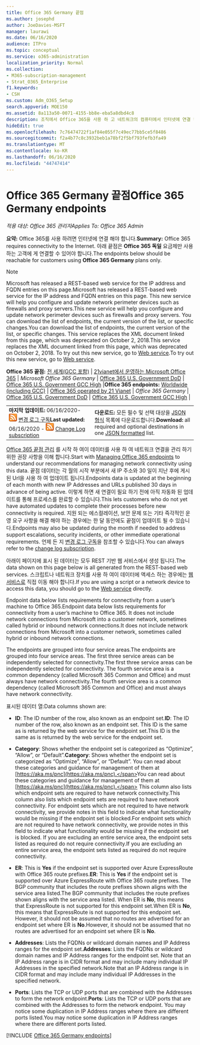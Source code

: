 ```yaml
---
title: Office 365 Germany 끝점
ms.author: josephd
author: JoeDavies-MSFT
manager: laurawi
ms.date: 06/16/2020
audience: ITPro
ms.topic: conceptual
ms.service: o365-administration
localization_priority: Normal
ms.collection:
- M365-subscription-management
- Strat_O365_Enterprise
f1.keywords:
- CSH
ms.custom: Adm_O365_Setup
search.appverid: MOE150
ms.assetid: 8a113a50-0071-4155-bb8e-eba5a8dbd4c8
description: 조직에서 Office 365을 사용 하 고 네트워크의 컴퓨터에서 인터넷에 연결 하지 못하도록 제한 하는 경우 아래에서 아웃 바운드 허용 목록에 포함 해야 하는 끝점 (Fqdn, 포트, Url 및 IPv4 및 IPv6 주소 범위)을 확인 하 여 컴퓨터에서 Office 365를 정상적으로 사용할 수 있는지 확인 합니다.
hideEdit: true
ms.openlocfilehash: 7c76474722f1af84e055f7c49ec77bb5ce5f8486
ms.sourcegitcommit: f2a4b77c8c3932beb1a78bf2f5bf793fefb3fa49
ms.translationtype: MT
ms.contentlocale: ko-KR
ms.lasthandoff: 06/16/2020
ms.locfileid: "44747414"
---
```

# <a name="office-365-germany-endpoints"></a><span data-ttu-id="dc591-103">Office 365 Germany 끝점</span><span class="sxs-lookup"><span data-stu-id="dc591-103">Office 365 Germany endpoints</span></span>

 <span data-ttu-id="dc591-104">*적용 대상: Office 365 관리자*</span><span class="sxs-lookup"><span data-stu-id="dc591-104">*Applies To: Office 365 Admin*</span></span>

<span data-ttu-id="dc591-105">**요약:** Office 365를 사용 하려면 인터넷에 연결 해야 합니다.</span><span class="sxs-lookup"><span data-stu-id="dc591-105">**Summary:** Office 365 requires connectivity to the Internet.</span></span> <span data-ttu-id="dc591-106">아래 끝점은 **Office 365 독일** 요금제만 사용 하는 고객에 게 연결할 수 있어야 합니다.</span><span class="sxs-lookup"><span data-stu-id="dc591-106">The endpoints below should be reachable for customers using **Office 365 Germany** plans only.</span></span>
  
> [!NOTE]
> <span data-ttu-id="dc591-107">Microsoft has released a REST-based web service for the IP address and FQDN entries on this page.</span><span class="sxs-lookup"><span data-stu-id="dc591-107">Microsoft has released a REST-based web service for the IP address and FQDN entries on this page.</span></span> <span data-ttu-id="dc591-108">This new service will help you configure and update network perimeter devices such as firewalls and proxy servers.</span><span class="sxs-lookup"><span data-stu-id="dc591-108">This new service will help you configure and update network perimeter devices such as firewalls and proxy servers.</span></span> <span data-ttu-id="dc591-109">You can download the list of endpoints, the current version of the list, or specific changes.</span><span class="sxs-lookup"><span data-stu-id="dc591-109">You can download the list of endpoints, the current version of the list, or specific changes.</span></span> <span data-ttu-id="dc591-110">This service replaces the XML document linked from this page, which was deprecated on October 2, 2018.</span><span class="sxs-lookup"><span data-stu-id="dc591-110">This service replaces the XML document linked from this page, which was deprecated on October 2, 2018.</span></span> <span data-ttu-id="dc591-111">To try out this new service, go to [Web service](office-365-ip-web-service.md).</span><span class="sxs-lookup"><span data-stu-id="dc591-111">To try out this new service, go to [Web service](office-365-ip-web-service.md).</span></span>
 
 <span data-ttu-id="dc591-112">**Office 365 끝점:** [전 세계(GCC 포함)](urls-and-ip-address-ranges.md)  | [21vianet에서 운영하는 Microsoft Office 365](urls-and-ip-address-ranges-21vianet.md)  | *Microsoft Office 365 Germany*  |  [Office 365 U.S. Government DoD](office-365-u-s-government-dod-endpoints.md) | [Office 365 U.S. Government GCC High](office-365-u-s-government-gcc-high-endpoints.md)  |</span><span class="sxs-lookup"><span data-stu-id="dc591-112">**Office 365 endpoints:** [Worldwide (including GCC)](urls-and-ip-address-ranges.md)  | [Office 365 operated by 21 Vianet](urls-and-ip-address-ranges-21vianet.md)  | *Office 365 Germany* | [Office 365 U.S. Government DoD](office-365-u-s-government-dod-endpoints.md) | [Office 365 U.S. Government GCC High](office-365-u-s-government-gcc-high-endpoints.md)  |</span></span>
  
|||
|:-----|:-----|
|<span data-ttu-id="dc591-113">**마지막 업데이트:** 06/16/2020- ![ RSS ](media/5dc6bb29-25db-4f44-9580-77c735492c4b.png) [변경 로그 구독](https://endpoints.office.com/version/Germany?allversions=true&format=rss&clientrequestid=b10c5ed1-bad1-445f-b386-b919946339a7)</span><span class="sxs-lookup"><span data-stu-id="dc591-113">**Last updated:** 06/16/2020 - ![RSS](media/5dc6bb29-25db-4f44-9580-77c735492c4b.png) [Change Log subscription](https://endpoints.office.com/version/Germany?allversions=true&format=rss&clientrequestid=b10c5ed1-bad1-445f-b386-b919946339a7)</span></span> |<span data-ttu-id="dc591-114">**다운로드:** 모든 필수 및 선택 대상을 [JSON 형식](https://endpoints.office.com/endpoints/Germany?clientrequestid=b10c5ed1-bad1-445f-b386-b919946339a7) 목록에 다운로드합니다.</span><span class="sxs-lookup"><span data-stu-id="dc591-114">**Download:** all required and optional destinations in one [JSON formatted](https://endpoints.office.com/endpoints/Germany?clientrequestid=b10c5ed1-bad1-445f-b386-b919946339a7) list.</span></span>  <br/> |

<span data-ttu-id="dc591-115">[Office 365 끝점 관리](managing-office-365-endpoints.md) 를 시작 하 여이 데이터를 사용 하 여 네트워크 연결을 관리 하기 위한 권장 사항을 이해 합니다.</span><span class="sxs-lookup"><span data-stu-id="dc591-115">Start with [Managing Office 365 endpoints](managing-office-365-endpoints.md) to understand our recommendations for managing network connectivity using this data.</span></span> <span data-ttu-id="dc591-116">끝점 데이터는 각 월의 시작 부분에서 새 IP 주소와 30 일이 지난 후에 게시 된 Url을 사용 하 여 업데이트 됩니다.</span><span class="sxs-lookup"><span data-stu-id="dc591-116">Endpoints data is updated at the beginning of each month with new IP Addresses and URLs published 30 days in advance of being active.</span></span> <span data-ttu-id="dc591-117">이렇게 하면 새 연결이 필요 하기 전에 아직 자동화 된 업데이트를 통해 프로세스를 완료할 수 있습니다.</span><span class="sxs-lookup"><span data-stu-id="dc591-117">This lets customers who do not yet have automated updates to complete their processes before new connectivity is required.</span></span> <span data-ttu-id="dc591-118">지원 되는 에스컬레이션, 보안 문제 또는 기타 즉각적인 운영 요구 사항을 해결 해야 하는 경우에는 한 달 동안에도 끝점이 업데이트 될 수 있습니다.</span><span class="sxs-lookup"><span data-stu-id="dc591-118">Endpoints may also be updated during the month if needed to address support escalations, security incidents, or other immediate operational requirements.</span></span> <span data-ttu-id="dc591-119">언제 든 지 [변경 로그 구독](https://endpoints.office.com/version/Germany?allversions=true&format=rss&clientrequestid=b10c5ed1-bad1-445f-b386-b919946339a7)을 참조할 수 있습니다.</span><span class="sxs-lookup"><span data-stu-id="dc591-119">You can always refer to the [change log subscription](https://endpoints.office.com/version/Germany?allversions=true&format=rss&clientrequestid=b10c5ed1-bad1-445f-b386-b919946339a7).</span></span>

<span data-ttu-id="dc591-120">아래이 페이지에 표시 된 데이터는 모두 REST 기반 웹 서비스에서 생성 됩니다.</span><span class="sxs-lookup"><span data-stu-id="dc591-120">The data shown on this page below is all generated from the REST-based web services.</span></span> <span data-ttu-id="dc591-121">스크립트나 네트워크 장치를 사용 하 여이 데이터에 액세스 하는 경우에는 [웹 서비스로](office-365-ip-web-service.md) 직접 이동 해야 합니다.</span><span class="sxs-lookup"><span data-stu-id="dc591-121">If you are using a script or a network device to access this data, you should go to the [Web service](office-365-ip-web-service.md) directly.</span></span>

<span data-ttu-id="dc591-122">Endpoint data below lists requirements for connectivity from a user’s machine to Office 365.</span><span class="sxs-lookup"><span data-stu-id="dc591-122">Endpoint data below lists requirements for connectivity from a user’s machine to Office 365.</span></span> <span data-ttu-id="dc591-123">It does not include network connections from Microsoft into a customer network, sometimes called hybrid or inbound network connections.</span><span class="sxs-lookup"><span data-stu-id="dc591-123">It does not include network connections from Microsoft into a customer network, sometimes called hybrid or inbound network connections.</span></span>

<span data-ttu-id="dc591-124">The endpoints are grouped into four service areas.</span><span class="sxs-lookup"><span data-stu-id="dc591-124">The endpoints are grouped into four service areas.</span></span> <span data-ttu-id="dc591-125">The first three service areas can be independently selected for connectivity.</span><span class="sxs-lookup"><span data-stu-id="dc591-125">The first three service areas can be independently selected for connectivity.</span></span> <span data-ttu-id="dc591-126">The fourth service area is a common dependency (called Microsoft 365 Common and Office) and must always have network connectivity.</span><span class="sxs-lookup"><span data-stu-id="dc591-126">The fourth service area is a common dependency (called Microsoft 365 Common and Office) and must always have network connectivity.</span></span>

<span data-ttu-id="dc591-127">표시된 데이터 열:</span><span class="sxs-lookup"><span data-stu-id="dc591-127">Data columns shown are:</span></span>

- <span data-ttu-id="dc591-128">**ID**: The ID number of the row, also known as an endpoint set.</span><span class="sxs-lookup"><span data-stu-id="dc591-128">**ID**: The ID number of the row, also known as an endpoint set.</span></span> <span data-ttu-id="dc591-129">This ID is the same as is returned by the web service for the endpoint set.</span><span class="sxs-lookup"><span data-stu-id="dc591-129">This ID is the same as is returned by the web service for the endpoint set.</span></span>

- <span data-ttu-id="dc591-130">**Category**: Shows whether the endpoint set is categorized as “Optimize”, “Allow”, or “Default”.</span><span class="sxs-lookup"><span data-stu-id="dc591-130">**Category**: Shows whether the endpoint set is categorized as “Optimize”, “Allow”, or “Default”.</span></span> <span data-ttu-id="dc591-131">You can read about these categories and guidance for management of them at [https://aka.ms/pnc](https://aka.ms/pnc).</span><span class="sxs-lookup"><span data-stu-id="dc591-131">You can read about these categories and guidance for management of them at [https://aka.ms/pnc](https://aka.ms/pnc).</span></span> <span data-ttu-id="dc591-132">This column also lists which endpoint sets are required to have network connectivity.</span><span class="sxs-lookup"><span data-stu-id="dc591-132">This column also lists which endpoint sets are required to have network connectivity.</span></span> <span data-ttu-id="dc591-133">For endpoint sets which are not required to have network connectivity, we provide notes in this field to indicate what functionality would be missing if the endpoint set is blocked.</span><span class="sxs-lookup"><span data-stu-id="dc591-133">For endpoint sets which are not required to have network connectivity, we provide notes in this field to indicate what functionality would be missing if the endpoint set is blocked.</span></span> <span data-ttu-id="dc591-134">If you are excluding an entire service area, the endpoint sets listed as required do not require connectivity.</span><span class="sxs-lookup"><span data-stu-id="dc591-134">If you are excluding an entire service area, the endpoint sets listed as required do not require connectivity.</span></span>

- <span data-ttu-id="dc591-135">**ER**: This is **Yes** if the endpoint set is supported over Azure ExpressRoute with Office 365 route prefixes.</span><span class="sxs-lookup"><span data-stu-id="dc591-135">**ER**: This is **Yes** if the endpoint set is supported over Azure ExpressRoute with Office 365 route prefixes.</span></span> <span data-ttu-id="dc591-136">The BGP community that includes the route prefixes shown aligns with the service area listed.</span><span class="sxs-lookup"><span data-stu-id="dc591-136">The BGP community that includes the route prefixes shown aligns with the service area listed.</span></span> <span data-ttu-id="dc591-137">When ER is **No**, this means that ExpressRoute is not supported for this endpoint set.</span><span class="sxs-lookup"><span data-stu-id="dc591-137">When ER is **No**, this means that ExpressRoute is not supported for this endpoint set.</span></span> <span data-ttu-id="dc591-138">However, it should not be assumed that no routes are advertised for an endpoint set where ER is **No**.</span><span class="sxs-lookup"><span data-stu-id="dc591-138">However, it should not be assumed that no routes are advertised for an endpoint set where ER is **No**.</span></span>

- <span data-ttu-id="dc591-139">**Addresses**: Lists the FQDNs or wildcard domain names and IP Address ranges for the endpoint set.</span><span class="sxs-lookup"><span data-stu-id="dc591-139">**Addresses**: Lists the FQDNs or wildcard domain names and IP Address ranges for the endpoint set.</span></span> <span data-ttu-id="dc591-140">Note that an IP Address range is in CIDR format and may include many individual IP Addresses in the specified network.</span><span class="sxs-lookup"><span data-stu-id="dc591-140">Note that an IP Address range is in CIDR format and may include many individual IP Addresses in the specified network.</span></span>
 
- <span data-ttu-id="dc591-141">**Ports**: Lists the TCP or UDP ports that are combined with the Addresses to form the network endpoint.</span><span class="sxs-lookup"><span data-stu-id="dc591-141">**Ports**: Lists the TCP or UDP ports that are combined with the Addresses to form the network endpoint.</span></span> <span data-ttu-id="dc591-142">You may notice some duplication in IP Address ranges where there are different ports listed.</span><span class="sxs-lookup"><span data-stu-id="dc591-142">You may notice some duplication in IP Address ranges where there are different ports listed.</span></span>

[!INCLUDE [Office 365 Germany endpoints](./includes/office-365-germany-endpoints.md)]

 

